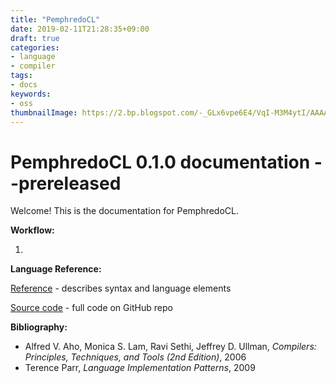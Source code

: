 ```yaml
---
title: "PemphredoCL"
date: 2019-02-11T21:28:35+09:00
draft: true
categories:
- language
- compiler
tags:
- docs
keywords:
- oss
thumbnailImage: https://2.bp.blogspot.com/-_GLx6vpe6E4/VqI-M3M4ytI/AAAAAAAA3Rw/0flOm4qDyPk/s800/touhyou_girl.png
---
```


# PemphredoCL 0.1.0 documentation --prereleased

Welcome! This is the documentation for PemphredoCL.

**Workflow:**

1. 

**Language Reference:**

[Reference](https://khigasa.github.io/higs/post/pemphredocl/reference/) - describes syntax and language elements

[Source code](https://github.com/kHigasa/PemphredoCL) - full code on GitHub repo

**Bibliography:**

- Alfred V. Aho, Monica S. Lam, Ravi Sethi, Jeffrey D. Ullman, *Compilers: Principles, Techniques, and Tools (2nd Edition)*, 2006 
- Terence Parr, *Language Implementation Patterns*, 2009

